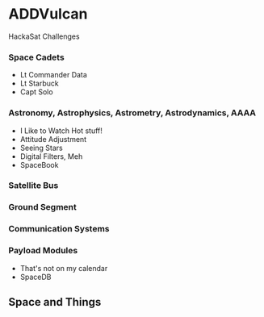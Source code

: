 # ADDVulcan
HackaSat Challenges 

### Space Cadets

- Lt Commander Data 
- Lt Starbuck 
- Capt Solo 

### Astronomy, Astrophysics, Astrometry, Astrodynamics, AAAA

- I Like to Watch Hot stuff! 
- Attitude Adjustment 
- Seeing Stars 
- Digital Filters, Meh
- SpaceBook

### Satellite Bus

### Ground Segment

### Communication Systems

### Payload Modules

- That's not on my calendar
- SpaceDB

## Space and Things
